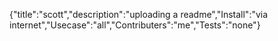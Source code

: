 {"title":"scott","description":"uploading a readme","Install":"via internet","Usecase":"all","Contributers":"me","Tests":"none"}